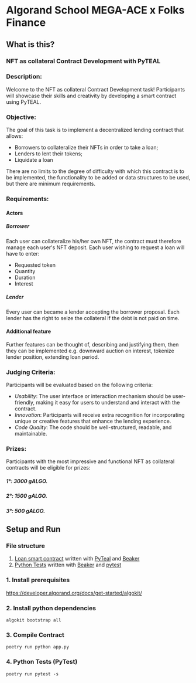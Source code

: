 # Algorand School MEGA-ACE x Folks Finance

## What is this?

### NFT as collateral Contract Development with PyTEAL

### Description:
Welcome to the NFT as collateral Contract Development task! Participants will showcase their skills and creativity by developing a smart contract using PyTEAL.

### Objective:
The goal of this task is to implement a decentralized lending contract that allows:
- Borrowers to collateralize their NFTs in order to take a loan;
- Lenders to lent their tokens;
- Liquidate a loan

There are no limits to the degree of difficulty with which this contract is to be implemented, the functionality to be added or data structures to be used, but there are minimum requirements.

### Requirements:

#### Actors
##### Borrower
Each user can collateralize his/her own NFT, the contract must therefore manage each user's NFT deposit.
Each user wishing to request a loan will have to enter:
- Requested token
- Quantity
- Duration
- Interest

##### Lender
Every user can became a lender accepting the borrower proposal.
Each lender has the right to seize the collateral if the debt is not paid on time.

#### Additional feature
Further features can be thought of, describing and justifying them, then they can be implemented e.g. downward auction on interest, tokenize lender position, extending loan period.
### Judging Criteria:
Participants will be evaluated based on the following criteria:
- *Usability*: The user interface or interaction mechanism should be user-friendly, making it easy for users to understand and interact with the contract.
- *Innovation*: Participants will receive extra recognition for incorporating unique or creative features that enhance the lending experience.
- *Code Quality*: The code should be well-structured, readable, and maintainable.

### Prizes:
Participants with the most impressive and functional NFT as collateral contracts will be eligible for prizes:
##### 1°: 3000 gALGO.
##### 2°: 1500 gALGO.
##### 3°:  500 gALGO. 

## Setup and Run

### File structure
1. [Loan smart contract](app.py) written with [PyTeal](https://github.com/algorand/pyteal) and [Beaker](https://github.com/algorand-devrel/beaker)
2. [Python Tests](test_app.py) written with [Beaker](https://github.com/algorand-devrel/beaker) and [pytest](https://docs.pytest.org/en/7.1.x/)

### 1. Install prerequisites 
https://developer.algorand.org/docs/get-started/algokit/

### 2. Install python dependencies

`algokit bootstrap all`

### 3. Compile Contract

`poetry run python app.py`

### 4. Python Tests (PyTest)

`poetry run pytest -s`
